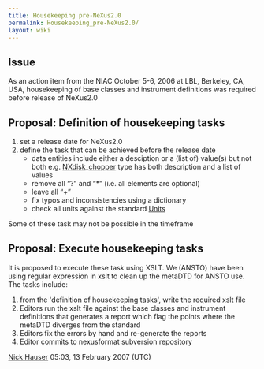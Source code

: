 ```yaml
---
title: Housekeeping pre-NeXus2.0
permalink: Housekeeping_pre-NeXus2.0/
layout: wiki
---
```


Issue
-----

As an action item from the NIAC October 5-6, 2006 at LBL, Berkeley, CA,
USA, housekeeping of base classes and instrument definitions was
required before release of NeXus2.0

Proposal: Definition of housekeeping tasks
------------------------------------------

1.  set a release date for NeXus2.0
2.  define the task that can be achieved before the release date
    -   data entities include either a desciption or a (list of)
        value(s) but not both e.g.
        [NXdisk\_chopper](NXdisk_chopper "wikilink") type has both
        description and a list of values
    -   remove all “?” and “\*” (i.e. all elements are optional)
    -   leave all “+”
    -   fix typos and inconsistencies using a dictionary
    -   check all units against the standard [Units](Units "wikilink")

Some of these task may not be possible in the timeframe

Proposal: Execute housekeeping tasks
------------------------------------

It is proposed to execute these task using XSLT. We (ANSTO) have been
using regular expression in xslt to clean up the metaDTD for ANSTO use.
The tasks include:

1.  from the 'definition of housekeeping tasks', write the required xslt
    file
2.  Editors run the xslt file against the base classes and instrument
    definitions that generates a report which flag the points where the
    metaDTD diverges from the standard
3.  Editors fix the errors by hand and re-generate the reports
4.  Editor commits to nexusformat subversion repository

  
[Nick Hauser](User%3ANick_Hauser "wikilink") 05:03, 13 February 2007
(UTC)
